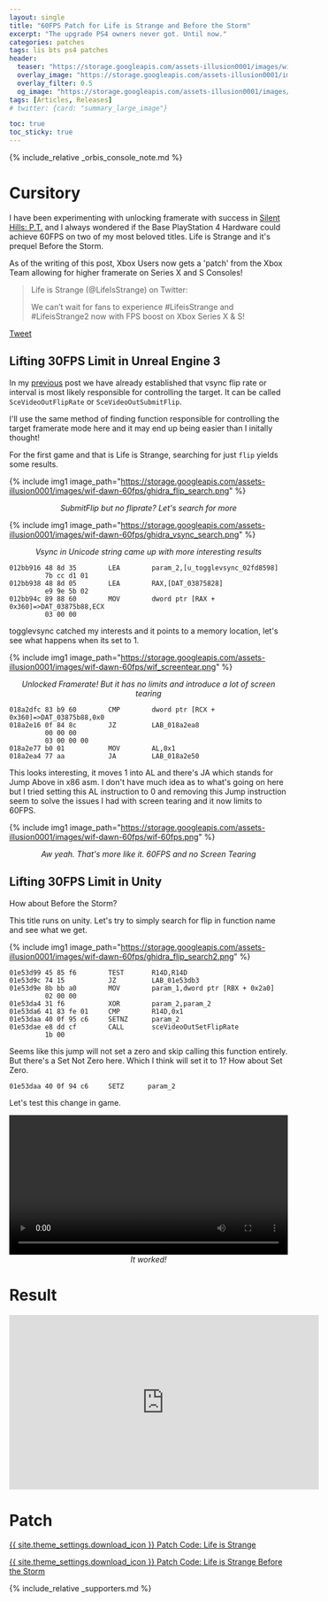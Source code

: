 ```yaml
---
layout: single
title: "60FPS Patch for Life is Strange and Before the Storm"
excerpt: "The upgrade PS4 owners never got. Until now."
categories: patches
tags: lis bts ps4 patches
header:
  teaser: "https://storage.googleapis.com/assets-illusion0001/images/wif-dawn-60fps/dawn-banner.png"
  overlay_image: "https://storage.googleapis.com/assets-illusion0001/images/wif-dawn-60fps/dawn-banner.png"
  overlay_filter: 0.5
  og_image: "https://storage.googleapis.com/assets-illusion0001/images/wif-dawn-60fps/banner2.png"
tags: [Articles, Releases]
# twitter: {card: "summary_large_image"}

toc: true
toc_sticky: true
---
```


{% include_relative _orbis_console_note.md %}

# Cursitory

I have been experimenting with unlocking framerate with success in [Silent Hills: P.T.](/patches/2021/04/29/pt-60fps/) and I always wondered if the Base PlayStation 4 Hardware could achieve 60FPS on two of my most beloved titles. Life is Strange and it's prequel Before the Storm.

As of the writing of this post, Xbox Users now gets a 'patch' from the Xbox Team allowing for higher framerate on Series X and S Consoles!

> Life is Strange (@LifeIsStrange) on Twitter:
> 
> We can’t wait for fans to experience #LifeisStrange and #LifeisStrange2 now with FPS boost on Xbox Series X & S!

[Tweet](https://twitter.com/lifeisstrange/status/1390694180549283849)

## Lifting 30FPS Limit in Unreal Engine 3

In my [previous](/patches/2021/04/29/pt-60fps/) post we have already established that vsync flip rate or interval is most likely responsible for controlling the target. It can be called `SceVideoOutFlipRate` or `SceVideoOutSubmitFlip`.

I'll use the same method of finding function responsible for controlling the target framerate mode here and it may end up being easier than I initally thought!


For the first game and that is Life is Strange, searching for just `flip` yields some results. 

{% include img1 image_path="https://storage.googleapis.com/assets-illusion0001/images/wif-dawn-60fps/ghidra_flip_search.png" %}

<div align=center>
<em>SubmitFlip but no fliprate? Let's search for more</em>
</div>

{% include img1 image_path="https://storage.googleapis.com/assets-illusion0001/images/wif-dawn-60fps/ghidra_vsync_search.png" %}

<div align=center>
<em>Vsync in Unicode string came up with more interesting results</em>
</div>

```
012bb916 48 8d 35        LEA        param_2,[u_togglevsync_02fd8598]
         7b cc d1 01
012bb938 48 8d 05        LEA        RAX,[DAT_03875828]
         e9 9e 5b 02
012bb94c 89 88 60        MOV        dword ptr [RAX + 0x360]=>DAT_03875b88,ECX
         03 00 00
```

togglevsync catched my interests and it points to a memory location, let's see what happens when its set to 1.

{% include img1 image_path="https://storage.googleapis.com/assets-illusion0001/images/wif-dawn-60fps/wif_screentear.png" %}

<div align=center>
<em>Unlocked Framerate! But it has no limits and introduce a lot of screen tearing</em>
</div>

```
018a2dfc 83 b9 60        CMP        dword ptr [RCX + 0x360]=>DAT_03875b88,0x0
018a2e16 0f 84 8c        JZ         LAB_018a2ea8
         00 00 00
         03 00 00 00
018a2e77 b0 01           MOV        AL,0x1
018a2ea4 77 aa           JA         LAB_018a2e50
```

This looks interesting, it moves 1 into AL and there's JA which stands for Jump Above in x86 asm. I don't have much idea as to what's going on here but I tried setting this AL instruction to 0 and removing this Jump instruction seem to solve the issues I had with screen tearing and it now limits to 60FPS.

{% include img1 image_path="https://storage.googleapis.com/assets-illusion0001/images/wif-dawn-60fps/wif-60fps.png" %}

<div align=center>
<em>Aw yeah. That's more like it. 60FPS and no Screen Tearing</em>
</div>

## Lifting 30FPS Limit in Unity

How about Before the Storm?

This title runs on unity. Let's try to simply search for flip in function name and see what we get.

{% include img1 image_path="https://storage.googleapis.com/assets-illusion0001/images/wif-dawn-60fps/ghidra_flip_search2.png" %}

```
01e53d99 45 85 f6        TEST       R14D,R14D
01e53d9c 74 15           JZ         LAB_01e53db3
01e53d9e 8b bb a0        MOV        param_1,dword ptr [RBX + 0x2a0]
         02 00 00
01e53da4 31 f6           XOR        param_2,param_2
01e53da6 41 83 fe 01     CMP        R14D,0x1
01e53daa 40 0f 95 c6     SETNZ      param_2
01e53dae e8 dd cf        CALL       sceVideoOutSetFlipRate
         1b 00
```

Seems like this jump will not set a zero and skip calling this function entirely. But there's a Set Not Zero here. Which I think will set it to 1? How about Set Zero.

`01e53daa 40 0f 94 c6     SETZ      param_2`

Let's test this change in game.

<div align="center">
<video width="100%" controls >
  <source src=https://storage.googleapis.com/assets-illusion0001/images/wif-dawn-60fps/dawn_60fps_preview.mp4" type="video/mp4">
</video>
<em>It worked!</em>
</div>

# Result

<div align="center" class="responsive-video-container">
<iframe width="560" height="315" src="https://www.youtube.com/embed/Oy2CapKF3gE" title="YouTube video player" frameborder="0" allow="accelerometer; autoplay; clipboard-write; encrypted-media; gyroscope; picture-in-picture" allowfullscreen></iframe>
</div>

# Patch

<a href="https://github.com/illusion0001/illusion0001.github.io/blob/main/_patches/lis/what-if-lis.md#60-fps" class="button" role="button">{{ site.theme_settings.download_icon }} Patch Code: Life is Strange</a>

<a href="https://github.com/illusion0001/illusion0001.github.io/blob/main/_patches/lis/dawn-lis-bts.md#60-fps" class="button" role="button">{{ site.theme_settings.download_icon }} Patch Code: Life is Strange Before the Storm</a>

{% include_relative _supporters.md %}

